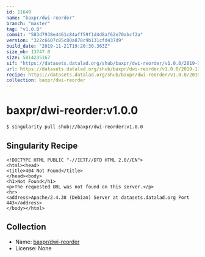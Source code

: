 ```yaml
---
id: 11649
name: "baxpr/dwi-reorder"
branch: "master"
tag: "v1.0.0"
commit: "583d7938e4461c84aff59f1d4d8af62e70abcf2a"
version: "322c6607c85c80a878c9b131cfd437d9"
build_date: "2019-11-21T19:20:30.363Z"
size_mb: 13747.0
size: 5814235167
sif: "https://datasets.datalad.org/shub/baxpr/dwi-reorder/v1.0.0/2019-11-21-583d7938-322c6607/322c6607c85c80a878c9b131cfd437d9.sif"
url: https://datasets.datalad.org/shub/baxpr/dwi-reorder/v1.0.0/2019-11-21-583d7938-322c6607/
recipe: https://datasets.datalad.org/shub/baxpr/dwi-reorder/v1.0.0/2019-11-21-583d7938-322c6607/Singularity
collection: baxpr/dwi-reorder
---
```


# baxpr/dwi-reorder:v1.0.0

```bash
$ singularity pull shub://baxpr/dwi-reorder:v1.0.0
```

## Singularity Recipe

```singularity
<!DOCTYPE HTML PUBLIC "-//IETF//DTD HTML 2.0//EN">
<html><head>
<title>404 Not Found</title>
</head><body>
<h1>Not Found</h1>
<p>The requested URL was not found on this server.</p>
<hr>
<address>Apache/2.4.38 (Debian) Server at datasets.datalad.org Port 443</address>
</body></html>
```

## Collection

 - Name: [baxpr/dwi-reorder](https://github.com/baxpr/dwi-reorder)
 - License: None

